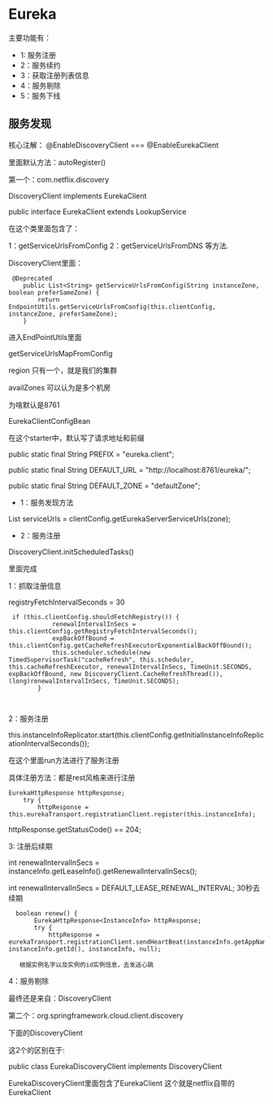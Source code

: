 
# Eureka

主要功能有：

- 1: 服务注册
- 2：服务续约
- 3：获取注册列表信息
- 4：服务剔除
- 5：服务下线

## 服务发现

核心注解： @EnableDiscoveryClient  === @EnableEurekaClient

里面默认方法：autoRegister()

第一个：com.netflix.discovery

DiscoveryClient implements EurekaClient


public interface EurekaClient extends LookupService 


在这个类里面包含了：

1：getServiceUrlsFromConfig
2：getServiceUrlsFromDNS
等方法.


DiscoveryClient里面：

```
 @Deprecated
    public List<String> getServiceUrlsFromConfig(String instanceZone, boolean preferSameZone) {
        return EndpointUtils.getServiceUrlsFromConfig(this.clientConfig, instanceZone, preferSameZone);
    }

```

进入EndPointUtils里面


getServiceUrlsMapFromConfig



region 只有一个，就是我们的集群


availZones 可以认为是多个机房


为啥默认是8761


EurekaClientConfigBean

在这个starter中，默认写了请求地址和前缀

public static final String PREFIX = "eureka.client";

public static final String DEFAULT_URL = "http://localhost:8761/eureka/";

public static final String DEFAULT_ZONE = "defaultZone";


- 1：服务发现方法

List<String> serviceUrls = clientConfig.getEurekaServerServiceUrls(zone);


- 2：服务注册

DiscoveryClient.initScheduledTasks()

里面完成

1：抓取注册信息

registryFetchIntervalSeconds = 30

```
 if (this.clientConfig.shouldFetchRegistry()) {
            renewalIntervalInSecs = this.clientConfig.getRegistryFetchIntervalSeconds();
            expBackOffBound = this.clientConfig.getCacheRefreshExecutorExponentialBackOffBound();
            this.scheduler.schedule(new TimedSupervisorTask("cacheRefresh", this.scheduler, this.cacheRefreshExecutor, renewalIntervalInSecs, TimeUnit.SECONDS, expBackOffBound, new DiscoveryClient.CacheRefreshThread()), (long)renewalIntervalInSecs, TimeUnit.SECONDS);
        }

		

 ```

 2：服务注册
 
this.instanceInfoReplicator.start(this.clientConfig.getInitialInstanceInfoReplicationIntervalSeconds());


在这个里面run方法进行了服务注册		


具体注册方法：都是rest风格来进行注册


    EurekaHttpResponse httpResponse;
        try {
            httpResponse = this.eurekaTransport.registrationClient.register(this.instanceInfo);


httpResponse.getStatusCode() == 204;


3: 注册后续期

 int renewalIntervalInSecs = instanceInfo.getLeaseInfo().getRenewalIntervalInSecs();
 
 
 int renewalIntervalInSecs = DEFAULT_LEASE_RENEWAL_INTERVAL;  30秒去续期
 
 ```
   boolean renew() {
        EurekaHttpResponse<InstanceInfo> httpResponse;
        try {
            httpResponse = eurekaTransport.registrationClient.sendHeartBeat(instanceInfo.getAppName(), instanceInfo.getId(), instanceInfo, null);
			
	根据实例名字以及实例的id实例信息，去发送心跳		

```






4：服务剔除




最终还是来自：DiscoveryClient


第二个：org.springframework.cloud.client.discovery

下面的DiscoveryClient


这2个的区别在于:


public class EurekaDiscoveryClient implements DiscoveryClient 


EurekaDiscoveryClient里面包含了EurekaClient  这个就是netflix自带的EurekaClient





















